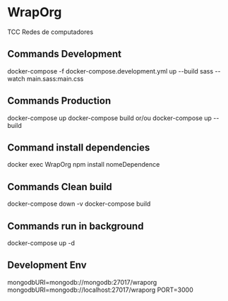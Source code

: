 # WrapOrg

TCC Redes de computadores

## Commands Development

docker-compose -f docker-compose.development.yml up --build
sass --watch main.sass:main.css

## Commands Production

docker-compose up
docker-compose build
or/ou docker-compose up --build

## Command install dependencies

docker exec WrapOrg npm install nomeDependence

## Commands Clean build

docker-compose down -v
docker-compose build

## Commands run in background

docker-compose up -d

## Development Env

mongodbURI=mongodb://mongodb:27017/wraporg
mongodbURI=mongodb://localhost:27017/wraporg
PORT=3000
